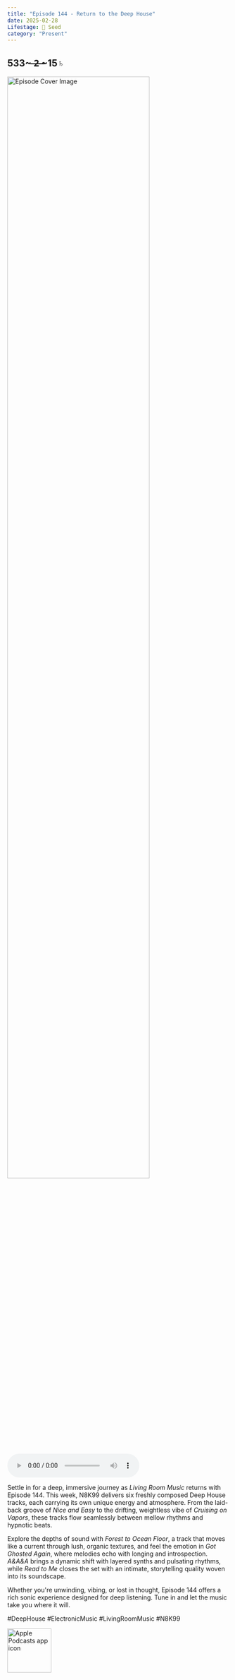 ```yaml
---
title: "Episode 144 - Return to the Deep House"
date: 2025-02-28
Lifestage: 🌱 Seed
category: "Present"
---
```

## 533~ ̶2̶ ̶~15♄
<img src="https://artwork.captivate.fm/dff47c34-6ec1-4042-93b0-887d008deaf7/BUiqYzm897NEApCSKz-EYFGU.jpg" alt="Episode Cover Image" width=80%/>
<audio controls>
  <source src="https://podcasts.captivate.fm/media/8b1c18fd-af0d-4082-9ce9-3dbbb37cbc27/Episode-144-remastered.mp3" type="audio/mpeg">
  Your browser does not support the audio element.
</audio>

<p>Settle in for a deep, immersive journey as <em>Living Room Music</em> returns with Episode 144. This week, N8K99 delivers six freshly composed Deep House tracks, each carrying its own unique energy and atmosphere. From the laid-back groove of <em>Nice and Easy</em> to the drifting, weightless vibe of <em>Cruising on Vapors</em>, these tracks flow seamlessly between mellow rhythms and hypnotic beats.</p><p>Explore the depths of sound with <em>Forest to Ocean Floor</em>, a track that moves like a current through lush, organic textures, and feel the emotion in <em>Got Ghosted Again</em>, where melodies echo with longing and introspection. <em>A&amp;A&amp;A</em> brings a dynamic shift with layered synths and pulsating rhythms, while <em>Read to Me</em> closes the set with an intimate, storytelling quality woven into its soundscape.</p><p>Whether you're unwinding, vibing, or lost in thought, Episode 144 offers a rich sonic experience designed for deep listening. Tune in and let the music take you where it will.</p><p>#DeepHouse #ElectronicMusic #LivingRoomMusic #N8K99</p>

<a href="https://podcasts.apple.com/us/podcast/living-room-music/id1608791560?tscg=30200&itsct=podcast_box_appicon&ls=1&mttnsubad=1608791560" style="display: inline-block;"><img src="https://toolbox.marketingtools.apple.com/api/v2/badges/app-icon-podcasts/standard/en-us" alt="Apple Podcasts app icon" style="width: 100px; height: 100px; vertical-align: middle; object-fit: contain;" /></a>
    